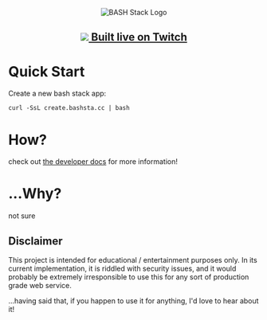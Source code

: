 <p align="center"><img src="https://github-production-user-asset-6210df.s3.amazonaws.com/4583705/261850227-54d5aec5-ffdc-4f09-bf38-1a6b47014bb3.png" alt="BASH Stack Logo" /></p>

<h2><p align="center"><a href="https://www.twitch.tv/badcop_"><img src="https://user-images.githubusercontent.com/4583705/225815615-c9c6c034-c746-4c0b-bab1-d39d65aa1275.png" /> Built live on Twitch</a></p></h2>


# Quick Start

Create a new bash stack app:
```
curl -SsL create.bashsta.cc | bash
```

# How?

check out [the developer docs](https://bashsta.cc) for more information!

# ...Why?

not sure

## Disclaimer

This project is intended for educational / entertainment purposes only. In its current implementation, it is riddled with security issues, and it would probably be extremely irresponsible to use this for any sort of production grade web service.

...having said that, if you happen to use it for anything, I'd love to hear about it!
